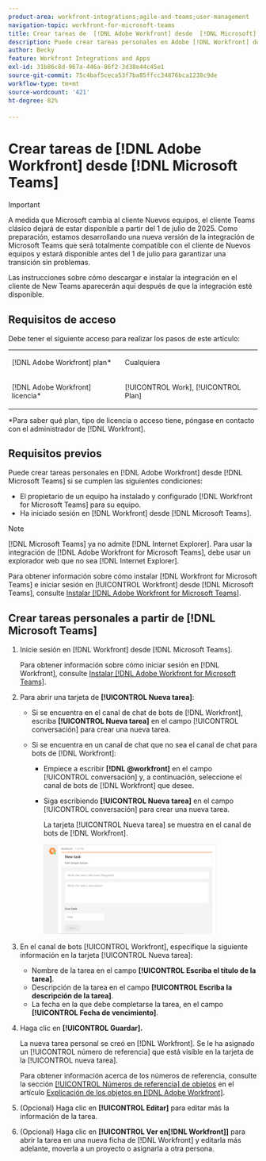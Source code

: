 ```yaml
---
product-area: workfront-integrations;agile-and-teams;user-management
navigation-topic: workfront-for-microsoft-teams
title: Crear tareas de  [!DNL Adobe Workfront] desde  [!DNL Microsoft] Teams
description: Puede crear tareas personales en Adobe [!DNL Workfront] desde Microsoft Teams si el propietario de un equipo ha instalado y configurado [!DNL Workfront] para Microsoft Teams para su equipo y ha iniciado sesión en Workfront desde Microsoft Teams.
author: Becky
feature: Workfront Integrations and Apps
exl-id: 31b86c8d-967a-446a-86f2-3d38e44c45e1
source-git-commit: 75c4baf5ceca53f7ba85ffcc34876bca1238c9de
workflow-type: tm+mt
source-wordcount: '421'
ht-degree: 82%

---
```


# Crear tareas de [!DNL Adobe Workfront] desde [!DNL Microsoft Teams]

>[!IMPORTANT]
>
>A medida que Microsoft cambia al cliente Nuevos equipos, el cliente Teams clásico dejará de estar disponible a partir del 1 de julio de 2025. Como preparación, estamos desarrollando una nueva versión de la integración de Microsoft Teams que será totalmente compatible con el cliente de Nuevos equipos y estará disponible antes del 1 de julio para garantizar una transición sin problemas.
>
>Las instrucciones sobre cómo descargar e instalar la integración en el cliente de New Teams aparecerán aquí después de que la integración esté disponible.

## Requisitos de acceso

Debe tener el siguiente acceso para realizar los pasos de este artículo:

<table style="table-layout:auto"> 
 <col> 
 <col> 
 <tbody> 
  <tr> 
   <td role="rowheader">[!DNL Adobe Workfront] plan*</td> 
   <td> <p>Cualquiera</p> </td> 
  </tr> 
  <tr> 
   <td role="rowheader">[!DNL Adobe Workfront] licencia*</td> 
   <td> <p>[!UICONTROL Work], [!UICONTROL Plan]</p> </td> 
  </tr>
 </tbody> 
</table>

&#42;Para saber qué plan, tipo de licencia o acceso tiene, póngase en contacto con el administrador de [!DNL Workfront].

## Requisitos previos

Puede crear tareas personales en [!DNL Adobe Workfront] desde [!DNL Microsoft Teams] si se cumplen las siguientes condiciones:

* El propietario de un equipo ha instalado y configurado [!DNL Workfront for Microsoft Teams] para su equipo.
* Ha iniciado sesión en [!DNL Workfront] desde [!DNL Microsoft Teams].

>[!NOTE]
>
>[!DNL Microsoft Teams] ya no admite [!DNL Internet Explorer]. Para usar la integración de [!DNL Adobe Workfront for Microsoft Teams], debe usar un explorador web que no sea [!DNL Internet Explorer].

Para obtener información sobre cómo instalar [!DNL Workfront for Microsoft Teams] e iniciar sesión en [!UICONTROL Workfront] desde [!DNL Microsoft Teams], consulte [Instalar [!DNL Adobe Workfront for Microsoft Teams]](../../workfront-integrations-and-apps/using-workfront-with-microsoft-teams/install-workfront-ms-teams.md).

## Crear tareas personales a partir de [!DNL Microsoft Teams]

1. Inicie sesión en [!DNL Workfront] desde [!DNL Microsoft Teams].

   Para obtener información sobre cómo iniciar sesión en [!DNL Workfront], consulte [Instalar [!DNL Adobe Workfront for Microsoft Teams]](../../workfront-integrations-and-apps/using-workfront-with-microsoft-teams/install-workfront-ms-teams.md).

1. Para abrir una tarjeta de **[!UICONTROL Nueva tarea]**:

   * Si se encuentra en el canal de chat de bots de [!DNL Workfront], escriba **[!UICONTROL Nueva tarea]** en el campo [!UICONTROL conversación] para crear una nueva tarea.
   * Si se encuentra en un canal de chat que no sea el canal de chat para bots de [!DNL Workfront]:

      * Empiece a escribir **[!DNL @workfront]** en el campo [!UICONTROL conversación] y, a continuación, seleccione el canal de bots de [!DNL Workfront] que desee.
      * Siga escribiendo **[!UICONTROL Nueva tarea]** en el campo [!UICONTROL conversación] para crear una nueva tarea.

        La tarjeta [!UICONTROL Nueva tarea] se muestra en el canal de bots de [!DNL Workfront].

        ![ms_teams_new_task_card.png](assets/ms-teams-new-task-card-350x181.png)

1. En el canal de bots [!UICONTROL Workfront], especifique la siguiente información en la tarjeta [!UICONTROL Nueva tarea]:

   * Nombre de la tarea en el campo **[!UICONTROL Escriba el título de la tarea]**.
   * Descripción de la tarea en el campo **[!UICONTROL Escriba la descripción de la tarea]**.
   * La fecha en la que debe completarse la tarea, en el campo **[!UICONTROL Fecha de vencimiento]**.

1. Haga clic en **[!UICONTROL Guardar].**

   La nueva tarea personal se creó en [!DNL Workfront]. Se le ha asignado un [!UICONTROL número de referencia] que está visible en la tarjeta de la [!UICONTROL nueva tarea].

   Para obtener información acerca de los números de referencia, consulte la sección [[!UICONTROL Números de referencia] de objetos](../../workfront-basics/navigate-workfront/workfront-navigation/understand-objects.md#understanding-reference-numbers-of-objects) en el artículo [Explicación de los objetos en [!DNL Adobe Workfront]](../../workfront-basics/navigate-workfront/workfront-navigation/understand-objects.md).

1. (Opcional) Haga clic en **[!UICONTROL Editar]** para editar más la información de la tarea.
1. (Opcional) Haga clic en **[!UICONTROL Ver en[!DNL Workfront]]** para abrir la tarea en una nueva ficha de [!DNL Workfront] y editarla más adelante, moverla a un proyecto o asignarla a otra persona.
